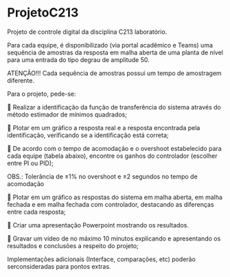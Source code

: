 # ProjetoC213
Projeto de controle digital da disciplina C213 laboratório. 

Para cada equipe, é disponibilizado (via portal acadêmico e Teams) uma
sequência de amostras da resposta em malha aberta de uma planta de nível para
uma entrada do tipo degrau de amplitude 50.

ATENÇÃO!!! Cada sequência de amostras possui um tempo de amostragem
diferente.

Para o projeto, pede-se:

 Realizar a identificação da função de transferência do sistema através do
método estimador de mínimos quadrados;

 Plotar em um gráfico a resposta real e a resposta encontrada pela
identificação, verificando se a identificação está correta;

 De acordo com o tempo de acomodação e o overshoot estabelecido para cada
equipe (tabela abaixo), encontre os ganhos do controlador (escolher entre
PI ou PID);

OBS.: Tolerância de ±1% no overshoot e ±2 segundos no tempo de
acomodação

 Plotar em um gráfico as respostas do sistema em malha aberta, em malha
fechada e em malha fechada com controlador, destacando as diferenças entre
cada resposta;

 Criar uma apresentação Powerpoint mostrando os resultados.

 Gravar um vídeo de no máximo 10 minutos explicando e apresentando os
resultados e conclusões a respeito do projeto;

Implementações adicionais (Interface, comparações, etc) poderão serconsideradas para pontos extras.



